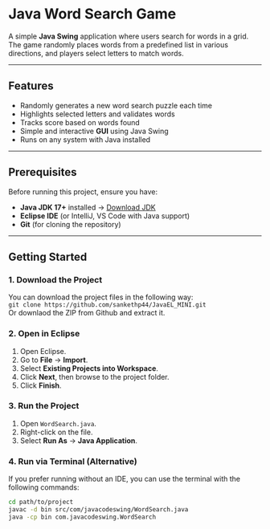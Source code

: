 # Java Word Search Game

A simple **Java Swing** application where users search for words in a grid. The game randomly places words from a predefined list in various directions, and players select letters to match words.

---

## Features
* Randomly generates a new word search puzzle each time  
* Highlights selected letters and validates words  
* Tracks score based on words found  
* Simple and interactive **GUI** using Java Swing  
* Runs on any system with Java installed  

---

## Prerequisites

Before running this project, ensure you have:

- **Java JDK 17+** installed → [Download JDK](https://www.oracle.com/java/technologies/javase-downloads.html)
- **Eclipse IDE** (or IntelliJ, VS Code with Java support)
- **Git** (for cloning the repository)

---

## Getting Started

### 1. Download the Project

You can download the project files in the following way:   
`git clone https://github.com/sankethp44/JavaEL_MINI.git`   
Or downlaod the ZIP from Github and extract it.


### 2. Open in Eclipse

1. Open Eclipse.
2. Go to **File** → **Import**.
3. Select **Existing Projects into Workspace**.
4. Click **Next**, then browse to the project folder.
5. Click **Finish**.

### 3. Run the Project

1. Open `WordSearch.java`.
2. Right-click on the file.
3. Select **Run As** → **Java Application**.

### 4. Run via Terminal (Alternative)

If you prefer running without an IDE, you can use the terminal with the following commands:

```bash
cd path/to/project
javac -d bin src/com/javacodeswing/WordSearch.java
java -cp bin com.javacodeswing.WordSearch
